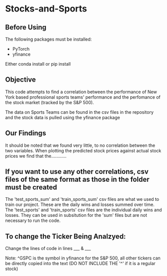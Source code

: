 # Stocks-and-Sports

## Before Using

The following packages must be installed:
- PyTorch
- yfinance

Either conda install or pip install

## Objective

This code attempts to find a correlation between the performance of New York based professional sports teams' performance and the perfomance of the stock market (tracked by the S&P 500).

The data on Sports Teams can be found in the csv files in the repository and the stock data is pulled using the yfinance package

## Our Findings

It should be noted that we found very little, to no correlation between the two variables. When plotting the predicted stock prices against actual stock prices we find that the............

## If you want to use any other correlations, csv files of the same format as those in the folder must be created
The 'test_sports_sum' and 'train_sports_sum' csv files are what we used to train our project. These are the daily wins and losses summed over time. The 'test_sports' and 'train_sports' csv files are the individual daily wins and losses. They can be used in subsitution for the 'sum' files but are not necessary to run the code.

## To change the Ticker Being Analzyed:
Change the lines of code in lines ___ & ___
  
  Note: ^GSPC is the symbol in yfinance for the S&P 500, all other tickers can be directly copied into the text (DO NOT INCLUDE THE '^' if it is a regular stock)

